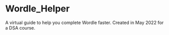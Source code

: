 # Wordle_Helper
A virtual guide to help you complete Wordle faster. Created in May 2022 for a DSA course.
